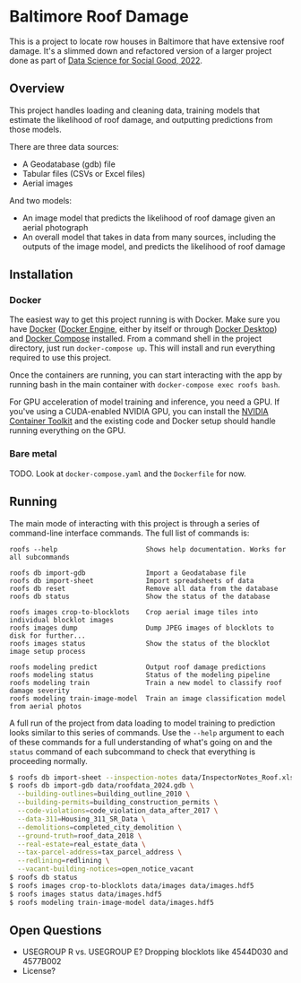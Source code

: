 # Baltimore Roof Damage

This is a project to locate row houses in Baltimore that have extensive roof damage. It's a slimmed down and refactored version of a larger project done as part of [Data Science for Social Good, 2022](https://www.dssgfellowship.org/project/improving-community-safety-and-economic-well-being-by-remediating-buildings-with-roof-damage-in-baltimore/).

## Overview

This project handles loading and cleaning data, training models that estimate the likelihood of roof damage, and outputting predictions from those models.

There are three data sources:
  * A Geodatabase (gdb) file
  * Tabular files (CSVs or Excel files)
  * Aerial images

And two models:
  * An image model that predicts the likelihood of roof damage given an aerial photograph
  * An overall model that takes in data from many sources, including the outputs of the image model, and predicts the likelihood of roof damage

## Installation

### Docker

The easiest way to get this project running is with Docker. Make sure you have [Docker](https://docs.docker.com/manuals/) ([Docker Engine](https://docs.docker.com/engine/), either by itself or through [Docker Desktop](https://docs.docker.com/desktop/)) and [Docker Compose](https://docs.docker.com/compose/) installed. From a command shell in the project directory, just run `docker-compose up`. This will install and run everything required to use this project.

Once the containers are running, you can start interacting with the app by running bash in the main container with `docker-compose exec roofs bash`.

For GPU acceleration of model training and inference, you need a GPU. If you've using a CUDA-enabled NVIDIA GPU, you can install the [NVIDIA Container Toolkit](https://docs.nvidia.com/datacenter/cloud-native/container-toolkit/latest/install-guide.html) and the existing code and Docker setup should handle running everything on the GPU.

### Bare metal

TODO. Look at `docker-compose.yaml` and the `Dockerfile` for now.

## Running
The main mode of interacting with this project is through a series of command-line interface commands. The full list of commands is:
```
roofs --help                      Shows help documentation. Works for all subcommands

roofs db import-gdb               Import a Geodatabase file
roofs db import-sheet             Import spreadsheets of data
roofs db reset                    Remove all data from the database
roofs db status                   Show the status of the database

roofs images crop-to-blocklots    Crop aerial image tiles into individual blocklot images
roofs images dump                 Dump JPEG images of blocklots to disk for further...
roofs images status               Show the status of the blocklot image setup process

roofs modeling predict            Output roof damage predictions
roofs modeling status             Status of the modeling pipeline
roofs modeling train              Train a new model to classify roof damage severity
roofs modeling train-image-model  Train an image classification model from aerial photos
```

A full run of the project from data loading to model training to prediction looks similar to this series of commands. Use the `--help` argument to each of these commands for a full understanding of what's going on and the `status` command of each subcommand to check that everything is proceeding normally.
```bash
$ roofs db import-sheet --inspection-notes data/InspectorNotes_Roof.xlsx
$ roofs db import-gdb data/roofdata_2024.gdb \
  --building-outlines=building_outline_2010 \
  --building-permits=building_construction_permits \
  --code-violations=code_violation_data_after_2017 \
  --data-311=Housing_311_SR_Data \
  --demolitions=completed_city_demolition \
  --ground-truth=roof_data_2018 \
  --real-estate=real_estate_data \
  --tax-parcel-address=tax_parcel_address \
  --redlining=redlining \
  --vacant-building-notices=open_notice_vacant
$ roofs db status
$ roofs images crop-to-blocklots data/images data/images.hdf5
$ roofs images status data/images.hdf5
$ roofs modeling train-image-model data/images.hdf5
```

## Open Questions
* USEGROUP R vs. USEGROUP E? Dropping blocklots like 4544D030 and 4577B002
* License?